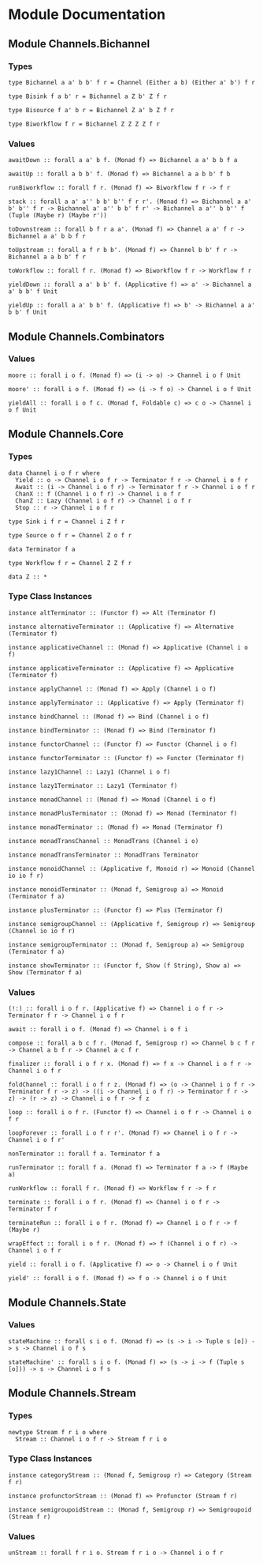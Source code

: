 # Module Documentation

## Module Channels.Bichannel

### Types

    type Bichannel a a' b b' f r = Channel (Either a b) (Either a' b') f r

    type Bisink f a b' r = Bichannel a Z b' Z f r

    type Bisource f a' b r = Bichannel Z a' b Z f r

    type Biworkflow f r = Bichannel Z Z Z Z f r


### Values

    awaitDown :: forall a a' b f. (Monad f) => Bichannel a a' b b f a

    awaitUp :: forall a b b' f. (Monad f) => Bichannel a a b b' f b

    runBiworkflow :: forall f r. (Monad f) => Biworkflow f r -> f r

    stack :: forall a a' a'' b b' b'' f r r'. (Monad f) => Bichannel a a' b' b'' f r -> Bichannel a' a'' b b' f r' -> Bichannel a a'' b b'' f (Tuple (Maybe r) (Maybe r'))

    toDownstream :: forall b f r a a'. (Monad f) => Channel a a' f r -> Bichannel a a' b b f r

    toUpstream :: forall a f r b b'. (Monad f) => Channel b b' f r -> Bichannel a a b b' f r

    toWorkflow :: forall f r. (Monad f) => Biworkflow f r -> Workflow f r

    yieldDown :: forall a a' b b' f. (Applicative f) => a' -> Bichannel a a' b b' f Unit

    yieldUp :: forall a a' b b' f. (Applicative f) => b' -> Bichannel a a' b b' f Unit


## Module Channels.Combinators

### Values

    moore :: forall i o f. (Monad f) => (i -> o) -> Channel i o f Unit

    moore' :: forall i o f. (Monad f) => (i -> f o) -> Channel i o f Unit

    yieldAll :: forall i o f c. (Monad f, Foldable c) => c o -> Channel i o f Unit


## Module Channels.Core

### Types

    data Channel i o f r where
      Yield :: o -> Channel i o f r -> Terminator f r -> Channel i o f r
      Await :: (i -> Channel i o f r) -> Terminator f r -> Channel i o f r
      ChanX :: f (Channel i o f r) -> Channel i o f r
      ChanZ :: Lazy (Channel i o f r) -> Channel i o f r
      Stop :: r -> Channel i o f r

    type Sink i f r = Channel i Z f r

    type Source o f r = Channel Z o f r

    data Terminator f a

    type Workflow f r = Channel Z Z f r

    data Z :: *


### Type Class Instances

    instance altTerminator :: (Functor f) => Alt (Terminator f)

    instance alternativeTerminator :: (Applicative f) => Alternative (Terminator f)

    instance applicativeChannel :: (Monad f) => Applicative (Channel i o f)

    instance applicativeTerminator :: (Applicative f) => Applicative (Terminator f)

    instance applyChannel :: (Monad f) => Apply (Channel i o f)

    instance applyTerminator :: (Applicative f) => Apply (Terminator f)

    instance bindChannel :: (Monad f) => Bind (Channel i o f)

    instance bindTerminator :: (Monad f) => Bind (Terminator f)

    instance functorChannel :: (Functor f) => Functor (Channel i o f)

    instance functorTerminator :: (Functor f) => Functor (Terminator f)

    instance lazy1Channel :: Lazy1 (Channel i o f)

    instance lazy1Terminator :: Lazy1 (Terminator f)

    instance monadChannel :: (Monad f) => Monad (Channel i o f)

    instance monadPlusTerminator :: (Monad f) => Monad (Terminator f)

    instance monadTerminator :: (Monad f) => Monad (Terminator f)

    instance monadTransChannel :: MonadTrans (Channel i o)

    instance monadTransTerminator :: MonadTrans Terminator

    instance monoidChannel :: (Applicative f, Monoid r) => Monoid (Channel io io f r)

    instance monoidTerminator :: (Monad f, Semigroup a) => Monoid (Terminator f a)

    instance plusTerminator :: (Functor f) => Plus (Terminator f)

    instance semigroupChannel :: (Applicative f, Semigroup r) => Semigroup (Channel io io f r)

    instance semigroupTerminator :: (Monad f, Semigroup a) => Semigroup (Terminator f a)

    instance showTerminator :: (Functor f, Show (f String), Show a) => Show (Terminator f a)


### Values

    (!:) :: forall i o f r. (Applicative f) => Channel i o f r -> Terminator f r -> Channel i o f r

    await :: forall i o f. (Monad f) => Channel i o f i

    compose :: forall a b c f r. (Monad f, Semigroup r) => Channel b c f r -> Channel a b f r -> Channel a c f r

    finalizer :: forall i o f r x. (Monad f) => f x -> Channel i o f r -> Channel i o f r

    foldChannel :: forall i o f r z. (Monad f) => (o -> Channel i o f r -> Terminator f r -> z) -> ((i -> Channel i o f r) -> Terminator f r -> z) -> (r -> z) -> Channel i o f r -> f z

    loop :: forall i o f r. (Functor f) => Channel i o f r -> Channel i o f r

    loopForever :: forall i o f r r'. (Monad f) => Channel i o f r -> Channel i o f r'

    nonTerminator :: forall f a. Terminator f a

    runTerminator :: forall f a. (Monad f) => Terminator f a -> f (Maybe a)

    runWorkflow :: forall f r. (Monad f) => Workflow f r -> f r

    terminate :: forall i o f r. (Monad f) => Channel i o f r -> Terminator f r

    terminateRun :: forall i o f r. (Monad f) => Channel i o f r -> f (Maybe r)

    wrapEffect :: forall i o f r. (Monad f) => f (Channel i o f r) -> Channel i o f r

    yield :: forall i o f. (Applicative f) => o -> Channel i o f Unit

    yield' :: forall i o f. (Monad f) => f o -> Channel i o f Unit


## Module Channels.State

### Values

    stateMachine :: forall s i o f. (Monad f) => (s -> i -> Tuple s [o]) -> s -> Channel i o f s

    stateMachine' :: forall s i o f. (Monad f) => (s -> i -> f (Tuple s [o])) -> s -> Channel i o f s


## Module Channels.Stream

### Types

    newtype Stream f r i o where
      Stream :: Channel i o f r -> Stream f r i o


### Type Class Instances

    instance categoryStream :: (Monad f, Semigroup r) => Category (Stream f r)

    instance profunctorStream :: (Monad f) => Profunctor (Stream f r)

    instance semigroupoidStream :: (Monad f, Semigroup r) => Semigroupoid (Stream f r)


### Values

    unStream :: forall f r i o. Stream f r i o -> Channel i o f r



